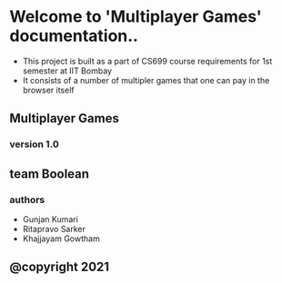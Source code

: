 
 # Welcome to 'Multiplayer Games' documentation..
 * This project is built as a part of CS699 course requirements for 1st semester at IIT Bombay
 * It consists of a number of multipler games that one can pay in the browser itself
 
 ## Multiplayer Games
 ### version 1.0
 ## team Boolean
 ### authors 
 * Gunjan Kumari 
 * Ritapravo Sarker 
 * Khajjayam Gowtham
 ## @copyright 2021
 



